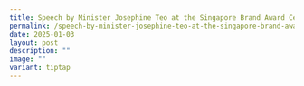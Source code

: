 ```yaml
---
title: Speech by Minister Josephine Teo at the Singapore Brand Award Ceremony
permalink: /speech-by-minister-josephine-teo-at-the-singapore-brand-award-ceremony/
date: 2025-01-03
layout: post
description: ""
image: ""
variant: tiptap
---
```

